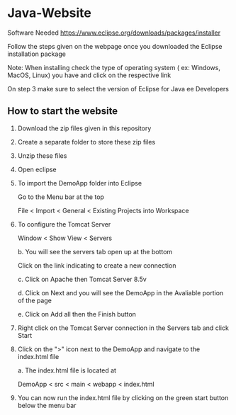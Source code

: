 # Java-Website
Software Needed
 https://www.eclipse.org/downloads/packages/installer
 
 Follow the steps given on the webpage once you downloaded the Eclipse installation package
 
Note: When installing check the type of operating system ( ex: Windows, MacOS, Linux) you have and click on the respective link

On step 3 make sure to select the version of Eclipse for Java ee Developers
## How to start the website
1. Download the zip files given in this repository
2. Create a separate folder to store these zip files
3. Unzip these files
4. Open eclipse
5. To import the DemoApp folder into Eclipse
   
    Go to the Menu bar at the top

   File < Import < General < Existing Projects into Workspace

8. To configure the Tomcat Server

      Window < Show View < Servers
   
   b. You will see the servers tab open up at the bottom
   
   Click on the link indicating to create a new connection
   
   c. Click on Apache then Tomcat Server 8.5v
   
   d. Click on Next and you will see the DemoApp in the Avaliable portion of the page
   
   e. Click on Add all then the Finish button
   
10. Right click on the Tomcat Server connection in the Servers tab and click Start
11. Click on the ">" icon next to the DemoApp and navigate to the index.html file
    
      a. The index.html file is located at
    
      DemoApp < src < main < webapp < index.html
   
13. You can now run the index.html file by clicking on the green start button below the menu bar
   
